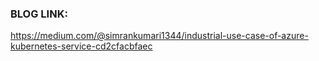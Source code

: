 ### BLOG LINK:
https://medium.com/@simrankumari1344/industrial-use-case-of-azure-kubernetes-service-cd2cfacbfaec
